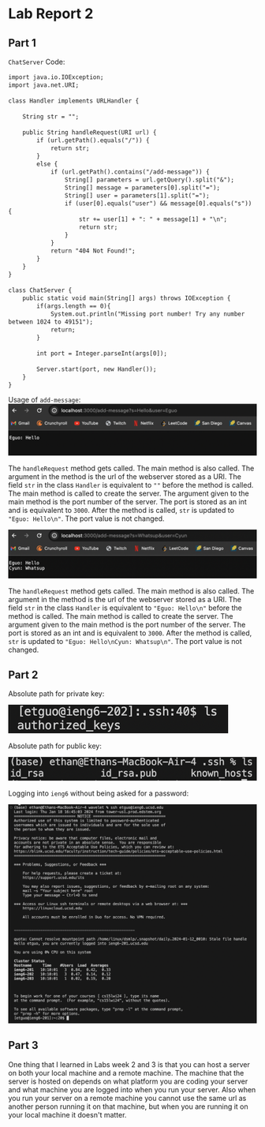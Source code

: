 # Lab Report 2

## Part 1

`ChatServer` Code:
```
import java.io.IOException;
import java.net.URI;

class Handler implements URLHandler {

    String str = "";

    public String handleRequest(URI url) {
        if (url.getPath().equals("/")) {
            return str;
        } 
        else {
            if (url.getPath().contains("/add-message")) {
                String[] parameters = url.getQuery().split("&");
                String[] message = parameters[0].split("=");
                String[] user = parameters[1].split("=");
                if (user[0].equals("user") && message[0].equals("s")) {
                    str += user[1] + ": " + message[1] + "\n";
                    return str;
                }
            }
            return "404 Not Found!";
        }
    }
}

class ChatServer {
    public static void main(String[] args) throws IOException {
        if(args.length == 0){
            System.out.println("Missing port number! Try any number between 1024 to 49151");
            return;
        }

        int port = Integer.parseInt(args[0]);

        Server.start(port, new Handler());
    }
}
```

Usage of `add-message`:
![image one](Screen%20Shot%202024-01-30%20at%209.38.23%20AM.png)

The `handleRequest` method gets called. The main method is also called. 
The argument in the method is the url of the webserver stored as a URI. The field `str` in the class `Handler` is equivalent to `""` before the method is called. The main method is called to create the server. The argument given to the main method is the port number of the server. The port is stored as an int and is equivalent to `3000`.
After the method is called, `str` is updated to `"Eguo: Hello\n"`. The port value is not changed.

![image two](Screen%20Shot%202024-01-30%20at%209.39.01%20AM.png)

The `handleRequest` method gets called. The main method is also called. 
The argument in the method is the url of the webserver stored as a URI. The field `str` in the class `Handler` is equivalent to `"Eguo: Hello\n"` before the method is called. The main method is called to create the server. The argument given to the main method is the port number of the server. The port is stored as an int and is equivalent to `3000`.
After the method is called, `str` is updated to `"Eguo: Hello\nCyun: Whatsup\n"`. The port value is not changed.

## Part 2

Absolute path for private key:

![image three](Screen%20Shot%202024-01-30%20at%205.17.57%20PM.png)

Absolute path for public key:

![image four](Screen%20Shot%202024-01-30%20at%205.18.14%20PM.png)

Logging into `ieng6` without being asked for a password:

![image five](https://github.com/EthubG/cse15l-lab-reports/blob/main/Screen%20Shot%202024-01-30%20at%2010.13.09%20AM.png)

## Part 3

One thing that I learned in Labs week 2 and 3 is that you can host a server on both your local machine and a remote machine. The machine that the server is hosted on depends on what platform you are coding your server and what machine you are logged into when you run your server. Also when you run your server on a remote machine you cannot use the same url as another person running it on that machine, but when you are running it on your local machine it doesn't matter.
